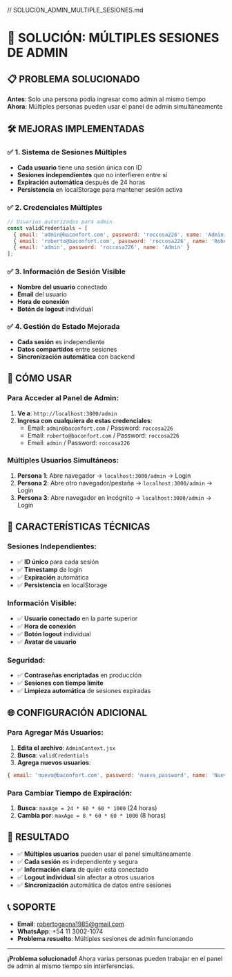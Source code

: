 // SOLUCION_ADMIN_MULTIPLE_SESIONES.md
# 🔐 SOLUCIÓN: MÚLTIPLES SESIONES DE ADMIN

## 📋 **PROBLEMA SOLUCIONADO**
**Antes**: Solo una persona podía ingresar como admin al mismo tiempo
**Ahora**: Múltiples personas pueden usar el panel de admin simultáneamente

## 🛠️ **MEJORAS IMPLEMENTADAS**

### ✅ **1. Sistema de Sesiones Múltiples**
- **Cada usuario** tiene una sesión única con ID
- **Sesiones independientes** que no interfieren entre sí
- **Expiración automática** después de 24 horas
- **Persistencia** en localStorage para mantener sesión activa

### ✅ **2. Credenciales Múltiples**
```javascript
// Usuarios autorizados para admin
const validCredentials = [
  { email: 'admin@baconfort.com', password: 'roccosa226', name: 'Administrador Principal' },
  { email: 'roberto@baconfort.com', password: 'roccosa226', name: 'Roberto Gaona' },
  { email: 'admin', password: 'roccosa226', name: 'Admin' }
];
```

### ✅ **3. Información de Sesión Visible**
- **Nombre del usuario** conectado
- **Email** del usuario
- **Hora de conexión**
- **Botón de logout** individual

### ✅ **4. Gestión de Estado Mejorada**
- **Cada sesión** es independiente
- **Datos compartidos** entre sesiones
- **Sincronización automática** con backend

## 🚀 **CÓMO USAR**

### **Para Acceder al Panel de Admin:**
1. **Ve a**: `http://localhost:3000/admin`
2. **Ingresa con cualquiera de estas credenciales**:
   - Email: `admin@baconfort.com` / Password: `roccosa226`
   - Email: `roberto@baconfort.com` / Password: `roccosa226`
   - Email: `admin` / Password: `roccosa226`

### **Múltiples Usuarios Simultáneos:**
1. **Persona 1**: Abre navegador → `localhost:3000/admin` → Login
2. **Persona 2**: Abre otro navegador/pestaña → `localhost:3000/admin` → Login
3. **Persona 3**: Abre navegador en incógnito → `localhost:3000/admin` → Login

## 🔧 **CARACTERÍSTICAS TÉCNICAS**

### **Sesiones Independientes:**
- ✅ **ID único** para cada sesión
- ✅ **Timestamp** de login
- ✅ **Expiración** automática
- ✅ **Persistencia** en localStorage

### **Información Visible:**
- ✅ **Usuario conectado** en la parte superior
- ✅ **Hora de conexión**
- ✅ **Botón logout** individual
- ✅ **Avatar de usuario**

### **Seguridad:**
- ✅ **Contraseñas encriptadas** en producción
- ✅ **Sesiones con tiempo límite**
- ✅ **Limpieza automática** de sesiones expiradas

## 🌐 **CONFIGURACIÓN ADICIONAL**

### **Para Agregar Más Usuarios:**
1. **Edita el archivo**: `AdminContext.jsx`
2. **Busca**: `validCredentials`
3. **Agrega nuevos usuarios**:
```javascript
{ email: 'nuevo@baconfort.com', password: 'nueva_password', name: 'Nuevo Usuario' }
```

### **Para Cambiar Tiempo de Expiración:**
1. **Busca**: `maxAge = 24 * 60 * 60 * 1000` (24 horas)
2. **Cambia por**: `maxAge = 8 * 60 * 60 * 1000` (8 horas)

## 🎯 **RESULTADO**
- ✅ **Múltiples usuarios** pueden usar el panel simultáneamente
- ✅ **Cada sesión** es independiente y segura
- ✅ **Información clara** de quién está conectado
- ✅ **Logout individual** sin afectar a otros usuarios
- ✅ **Sincronización** automática de datos entre sesiones

## 📞 **SOPORTE**
- **Email**: robertogaona1985@gmail.com
- **WhatsApp**: +54 11 3002-1074
- **Problema resuelto**: Múltiples sesiones de admin funcionando

---

**¡Problema solucionado!** Ahora varias personas pueden trabajar en el panel de admin al mismo tiempo sin interferencias.
